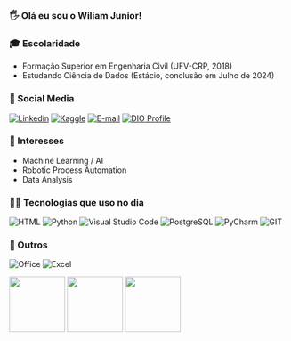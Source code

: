 ### 🖐️ Olá eu sou o Wiliam Junior! 

### 🎓 Escolaridade
- Formação Superior em Engenharia Civil (UFV-CRP, 2018)
- Estudando Ciência de Dados (Estácio, conclusão em Julho de 2024)

### 👥 Social Media
[![Linkedin](https://img.shields.io/badge/LinkedIn-0077B5?style=for-the-badge&logo=linkedin&logoColor=white)](https://www.linkedin.com/in/wiliamveras/)
[![Kaggle](https://img.shields.io/badge/Kaggle-20BEFF?style=for-the-badge&logo=Kaggle&logoColor=white)](https://www.kaggle.com/wiliamveras)
[![E-mail](https://img.shields.io/badge/-Email-0077B5?style=for-the-badge&logo=microsoft-outlook&logoColor=white)](mailto:verasengenheiro@gmail.com)
[![DIO Profile](https://img.shields.io/badge/-Meu%20Perfil%20na%20DIO-0077B5?style=for-the-badge&logo=gitbook&logoColor=white)](https://www.dio.me/users/verasengenheiro)


### 🤖 Interesses
- Machine Learning / AI
- Robotic Process Automation
- Data Analysis

### 👨‍💻 Tecnologias que uso no dia
![HTML](https://img.shields.io/badge/HTML-239120?style=for-the-badge&logo=html5&logoColor=white)
![Python](https://img.shields.io/badge/Python-14354C?style=for-the-badge&logo=python&logoColor=white)
![Visual Studio Code](https://img.shields.io/badge/Visual%20Studio%20Code-0078d7.svg?style=for-the-badge&logo=visual-studio-code&logoColor=white)
![PostgreSQL](https://img.shields.io/badge/PostgreSQL-316192?style=for-the-badge&logo=postgresql&logoColor=white)
![PyCharm](https://img.shields.io/badge/PyCharm-000000.svg?&style=for-the-badge&logo=PyCharm&logoColor=white)
![GIT](https://img.shields.io/badge/GIT-E44C30?style=for-the-badge&logo=git&logoColor=white)

### 📄 Outros
![Office](https://img.shields.io/badge/Microsoft_Office-D83B01?style=for-the-badge&logo=microsoft-office&logoColor=white)
![Excel](https://img.shields.io/badge/Microsoft_Excel-217346?style=for-the-badge&logo=microsoft-excel&logoColor=white)

[<img src="https://images.credly.com/size/110x110/images/0ca5f542-fb5e-4a22-9b7a-c1a1ce4c3db7/EndpointSecurity.png" width="100" height="100">](https://www.credly.com/badges/6e8da6e1-4dc4-4e3f-8358-3026426d9b41/public_url) 
[<img src="https://images.credly.com/size/340x340/images/5bdd6a39-3e03-4444-9510-ecff80c9ce79/image.png" width="100" height="100">](https://www.credly.com/badges/fa49febb-fb4a-4522-9339-6c19b33bf15a) 
[<img src="https://images.credly.com/size/340x340/images/70d71df5-f3dc-4380-9b9d-f22513a70417/CCNAITN__1_.png" width="100" height="100">](https://www.credly.com/badges/31810282-55ef-46db-baf4-bdd65155c8d3) 
